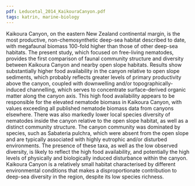 ```yaml
---
pdf: Leducetal_2014_KaikouraCanyon.pdf
tags: katrin, marine-biology
---
```

Kaikoura Canyon, on the eastern New Zealand continental margin, is the most productive, non-chemosynthetic deep-sea habitat described to date, with megafaunal biomass 100-fold higher than those of other deep-sea habitats. The present study, which focused on free-living nematodes, provides the first comparison of faunal community structure and diversity between Kaikoura Canyon and nearby open slope habitats. Results show substantially higher food availability in the canyon relative to open slope sediments, which probably reflects greater levels of primary productivity above the canyon, coupled with downwelling and/or topographically-induced channelling, which serves to concentrate surface-derived organic matter along the canyon axis. This high food availability appears to be responsible for the elevated nematode biomass in Kaikoura Canyon, with values exceeding all published nematode biomass data from canyons elsewhere. There was also markedly lower local species diversity of nematodes inside the canyon relative to the open slope habitat, as well as a distinct community structure. The canyon community was dominated by species, such as Sabateria pulchra, which were absent from the open slope and are typically associated with highly eutrophic and/or disturbed environments. The presence of these taxa, as well as the low observed diversity, is likely to reflect the high food availability, and potentially the high levels of physically and biologically induced disturbance within the canyon. Kaikoura Canyon is a relatively small habitat characterised by different environmental conditions that makes a disproportionate contribution to deep-sea diversity in the region, despite its low species richness.
